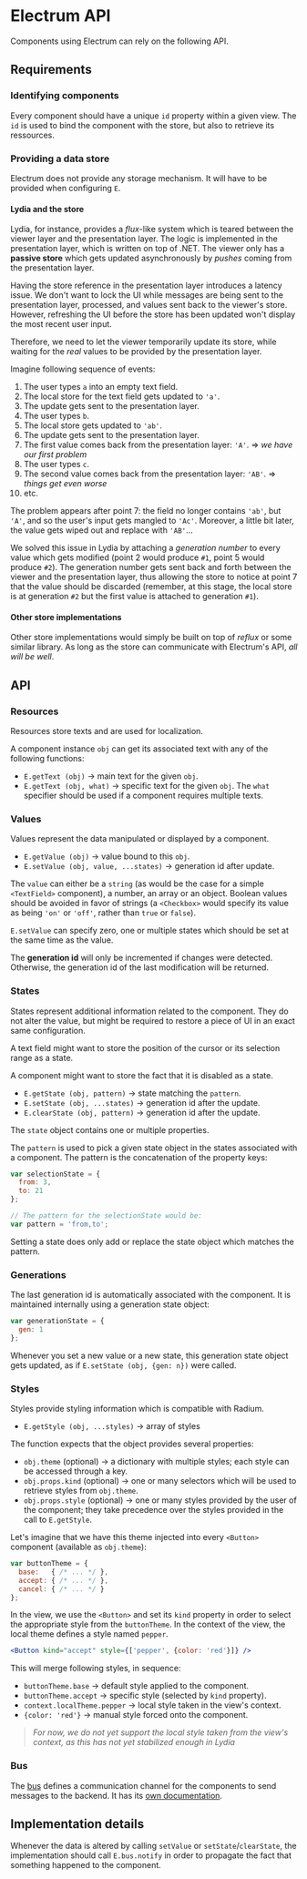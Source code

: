 # Electrum API

Components using Electrum can rely on the following API.

## Requirements

### Identifying components

Every component should have a unique `id` property within a given view. The
`id` is used to bind the component with the store, but also to retrieve its
ressources.

### Providing a data store

Electrum does not provide any storage mechanism. It will have to be provided
when configuring `E`.

#### Lydia and the store

Lydia, for instance, provides a _flux_-like system which is teared between
the viewer layer and the presentation layer. The logic is implemented in the
presentation layer, which is written on top of .NET. The viewer only has a
**passive store** which gets updated asynchronously by _pushes_ coming from
the presentation layer.

Having the store reference in the presentation layer introduces a latency
issue. We don't want to lock the UI while messages are being sent to the
presentation layer, processed, and values sent back to the viewer's store.
However, refreshing the UI before the store has been updated won't display
the most recent user input.

Therefore, we need to let the viewer temporarily update its store, while
waiting for the _real_ values to be provided by the presentation layer.

Imagine following sequence of events:

1. The user types `a` into an empty text field.
2. The local store for the text field gets updated to `'a'`.
3. The update gets sent to the presentation layer.
4. The user types `b`.
5. The local store gets updated to `'ab'`.
6. The update gets sent to the presentation layer.
7. The first value comes back from the presentation layer: `'A'`.
   &rArr; _we have our first problem_
8. The user types `c`.
9. The second value comes back from the presentation layer: `'AB'`.
   &rArr; _things get even worse_
10. etc.

The problem appears after point 7: the field no longer contains `'ab'`,
but `'A'`, and so the user's input gets mangled to `'Ac'`. Moreover, a
little bit later, the value gets wiped out and replace with `'AB'`...

We solved this issue in Lydia by attaching a _generation number_ to
every value which gets modified (point 2 would produce `#1`, point
5 would produce `#2`). The generation number gets sent back and forth
between the viewer and the presentation layer, thus allowing the store
to notice at point 7 that the value should be discarded (remember, at
this stage, the local store is at generation `#2` but the first value
is attached to generation `#1`).

#### Other store implementations

Other store implementations would simply be built on top of _reflux_
or some similar library. As long as the store can communicate with
Electrum's API, _all will be well_.

## API

### Resources

Resources store texts and are used for localization.

A component instance `obj` can get its associated text with any of the
following functions:

* `E.getText (obj)` &rarr; main text for the given `obj`.
* `E.getText (obj, what)` &rarr; specific text for the given `obj`. The `what`
  specifier should be used if a component requires multiple texts.

### Values

Values represent the data manipulated or displayed by a component.

* `E.getValue (obj)` &rarr; value bound to this `obj`.
* `E.setValue (obj, value, ...states)` &rarr; generation id after update.

The `value` can either be a `string` (as would be the case for a simple
`<TextField>` component), a number, an array or an object. Boolean values
should be avoided in favor of strings (a `<Checkbox>` would specify its
value as being `'on'` or `'off'`, rather than `true` or `false`).

`E.setValue` can specify zero, one or multiple states which should be
set at the same time as the value.

The **generation id** will only be incremented if changes were detected.
Otherwise, the generation id of the last modification will be returned.

### States

States represent additional information related to the component. They
do not alter the value, but might be required to restore a piece of UI
in an exact same configuration.

A text field might want to store the position of the cursor or its
selection range as a state.

A component might want to store the fact that it is disabled as a state.

* `E.getState (obj, pattern)` &rarr; state matching the `pattern`.
* `E.setState (obj, ...states)` &rarr; generation id after the update.
* `E.clearState (obj, pattern)` &rarr; generation id after the update.

The `state` object contains one or multiple properties.

The `pattern` is used to pick a given state object in the states associated
with a component. The pattern is the concatenation of the property keys:

```js
var selectionState = {
  from: 3,
  to: 21
};

// The pattern for the selectionState would be:
var pattern = 'from,to';
```

Setting a state does only add or replace the state object which matches
the pattern.

### Generations

The last generation id is automatically associated with the component.
It is maintained internally using a generation state object:

```js
var generationState = {
  gen: 1
};
```

Whenever you set a new value or a new state, this generation state object
gets updated, as if `E.setState (obj, {gen: n})` were called.

### Styles

Styles provide styling information which is compatible with Radium.

* `E.getStyle (obj, ...styles)` &rarr; array of styles

The function expects that the object provides several properties:

* `obj.theme` (optional) &rarr; a dictionary with multiple styles; each
  style can be accessed through a key.
* `obj.props.kind` (optional) &rarr; one or many selectors which will
  be used to retrieve styles from `obj.theme`.
* `obj.props.style` (optional) &rarr; one or many styles provided by
  the user of the component; they take precedence over the styles
  provided in the call to `E.getStyle`.

Let's imagine that we have this theme injected into every `<Button>`
component (available as `obj.theme`):

```js
var buttonTheme = {
  base:   { /* ... */ },
  accept: { /* ... */ },
  cancel: { /* ... */ }
};
```

In the view, we use the `<Button>` and set its `kind` property in order
to select the appropriate style from the `buttonTheme`. In the context
of the view, the local theme defines a style named `pepper`.

```jsx
<Button kind="accept" style={['pepper', {color: 'red'}]} />
```

This will merge following styles, in sequence:

* `buttonTheme.base` &rarr; default style applied to the component.
* `buttonTheme.accept` &rarr; specific style (selected by `kind` property).
* `context.localTheme.pepper` &rarr; local style taken in the view's context.
* `{color: 'red'}` &rarr; manual style forced onto the component.

> _For now, we do not yet support the local style taken from the view's
> context, as this has not yet stabilized enough in Lydia_

### Bus

The [bus](Bus.md) defines a communication channel for the components to
send messages to the backend. It has its [own documentation](Bus.md).


## Implementation details

Whenever the data is altered by calling `setValue` or `setState`/`clearState`,
the implementation should call `E.bus.notify` in order to propagate the
fact that something happened to the component.
